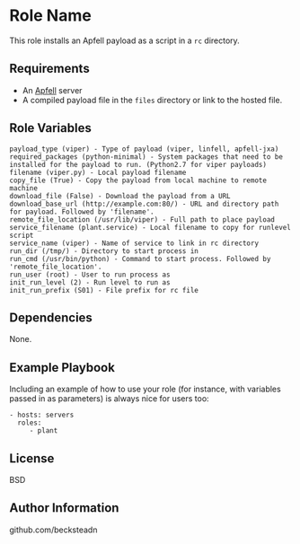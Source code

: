 Role Name
=========

This role installs an Apfell payload as a script in a `rc` directory.

Requirements
------------

* An [Apfell](https://github.com/its-a-feature/Apfell) server
* A compiled payload file in the `files` directory or link to the hosted file.

Role Variables
--------------

```
payload_type (viper) - Type of payload (viper, linfell, apfell-jxa)
required_packages (python-minimal) - System packages that need to be installed for the payload to run. (Python2.7 for viper payloads)
filename (viper.py) - Local payload filename
copy_file (True) - Copy the payload from local machine to remote machine
download_file (False) - Download the payload from a URL
download_base_url (http://example.com:80/) - URL and directory path for payload. Followed by 'filename'.
remote_file_location (/usr/lib/viper) - Full path to place payload
service_filename (plant.service) - Local filename to copy for runlevel script
service_name (viper) - Name of service to link in rc directory
run_dir (/tmp/) - Directory to start process in
run_cmd (/usr/bin/python) - Command to start process. Followed by 'remote_file_location'.
run_user (root) - User to run process as
init_run_level (2) - Run level to run as 
init_run_prefix (S01) - File prefix for rc file
```

Dependencies
------------

None.

Example Playbook
----------------

Including an example of how to use your role (for instance, with variables passed in as parameters) is always nice for users too:

    - hosts: servers
      roles:
         - plant

License
-------

BSD

Author Information
------------------

github.com/becksteadn
